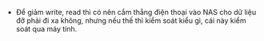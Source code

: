 - Để giảm write, read thì có nên cắm thẳng điện thoại vào NAS cho dữ liệu đỡ phải đi xa không, nhưng nếu thế thì kiểm soát kiểu gì, cái này kiểm soát qua máy tính.